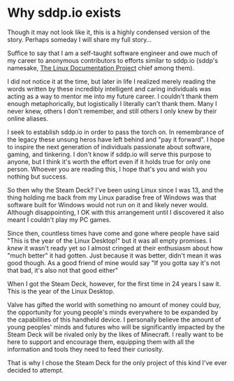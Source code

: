 # Why sddp.io exists

Though it may not look like it, this is a highly condensed version of the story.
Perhaps someday I will share my full story…

Suffice to say that I am a self-taught software engineer and owe much of my
career to anonymous contributors to efforts similar to sddp.io (sddp's namesake,
[The Linux Documentation Project](https://tldp.org) chief among them).

I did not notice it at the time, but later in life I realized merely reading the
words written by these incredibly intelligent and caring individuals was acting
as a way to mentor me into my future career. I couldn't thank them enough
metaphorically, but logistically I literally can't thank them. Many I never
knew, others I don't remember, and still others I only knew by their online
aliases.

I seek to establish sddp.io in order to pass the torch on. In remembrance of the
legacy these unsung heros have left behind and "pay it forward". I hope to
inspire the next generation of individuals passionate about software, gaming,
and tinkering. I don't know if sddp.io will serve this purpose to anyone, but I
think it's worth the effort even if it holds true for only one person. Whoever
you are reading this, I hope that's you and wish you nothing but success.

So then why the Steam Deck? I've been using Linux since I was 13, and the thing
holding me back from my Linux paradise free of Windows was that software built
for Windows would not run on it and likely never would. Although disappointing,
I OK with this arrangement until I discovered it also meant I couldn't play my
PC games.

Since then, countless times have come and gone where people have said "This is
the year of the Linux Desktop!" but it was all empty promises. I _knew_ it
wasn't ready yet so I almost cringed at their enthusiasm about how "much better"
it had gotten. Just because it was better, didn't mean it was good though. As a
good friend of mine would say "If you gotta say it's not that bad, it's also not
that good either"

When I got the Steam Deck, however, for the first time in 24 years I saw it.
This is the year of the Linux Desktop.

Valve has gifted the world with something no amount of money could buy, the
opportunity for young people's minds everywhere to be expanded by the
capabilities of this handheld device. I personally believe the amount of young
peoples' minds and futures who will be significantly impacted by the Steam Deck
will be rivaled only by the likes of Minecraft. I really want to be here to
support and encourage them, equipping them with all the information and tools
they need to feed their curiosity.

That is why I chose the Steam Deck for the only project of this kind I've ever
decided to attempt.
